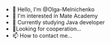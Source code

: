- 👋 Hello, I'm @Olga-Melnichenko
- 👀 I'm interested in Mate Academy
- 🌱 Currently studying Java developer
- 💞️Looking for cooperation...
- 📫 How to contact me...

<!---
Olga-Melnichenko/Olga-Melnichenko is a ✨ special ✨ repository because its `README.md` (this file) appears on your GitHub profile.
You can click the Preview link to take a look at your changes.
--->
